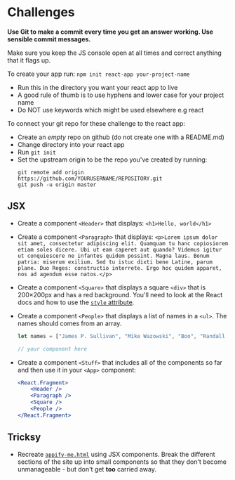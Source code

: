 # Challenges

**Use Git to make a commit every time you get an answer working. Use sensible commit messages.**

Make sure you keep the JS console open at all times and correct anything that it flags up.

To create your app run: `npm init react-app your-project-name`
- Run this in the directory you want your react app to live
- A good rule of thumb is to use hyphens and lower case for your project name
- Do NOT use keywords which might be used elsewhere e.g react

To connect your git repo for these challenge to the react app:
- Create an *empty* repo on github (do not create one with a README.md)
- Change directory into your react app
- Run `git init`
- Set the upstream origin to be the repo you've created by running:
    ```
    git remote add origin https://github.com/YOURUSERNAME/REPOSITORY.git
    git push -u origin master
    ```

## JSX

- Create a component `<Header>` that displays: `<h1>Hello, world</h1>`

- Create a component `<Paragraph>` that displays: `<p>Lorem ipsum dolor sit amet, consectetur adipiscing elit. Quamquam tu hanc copiosiorem etiam soles dicere. Ubi ut eam caperet aut quando? Videmus igitur ut conquiescere ne infantes quidem possint. Magna laus. Bonum patria: miserum exilium. Sed tu istuc dixti bene Latine, parum plane. Duo Reges: constructio interrete. Ergo hoc quidem apparet, nos ad agendum esse natos.</p>`

- Create a component `<Square>` that displays a square `<div>` that is 200×200px and has a red background. You'll need to look at the React docs and how to use the [`style` attribute](http://reactjs.org/docs/dom-elements.html#style).

- Create a component `<People>` that displays a list of names in a `<ul>`. The names should comes from an array.

    ```jsx
    let names = ["James P. Sullivan", "Mike Wazowski", "Boo", "Randall Boggs", "Roz", "Fungus"];

    // your component here
    ```

- Create a component `<Stuff>` that includes all of the components so far and then use it in your `<App>` component:

    ```jsx
    <React.Fragment>
        <Header />
        <Paragraph />
        <Square />
        <People />
    </React.Fragment>
    ```

## Tricksy

- Recreate [`appify-me.html`](https://develop-me.github.io/bootcamp--week-09--react/challenges/01-jsx/appify-me.html) using JSX components. Break the different sections of the site up into small components so that they don't become unmanageable - but don't get **too** carried away.
